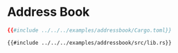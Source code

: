 # Address Book

```toml
{{#include ../../../examples/addressbook/Cargo.toml}}
```

```rust,no_run,noplaypen
{{#include ../../../examples/addressbook/src/lib.rs}}
```

